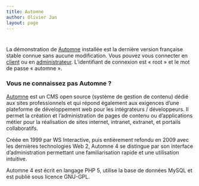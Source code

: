 ```yaml
---
title: Automne
author: Olivier Jan
layout: page
---
```

# 

La démonstration de [Automne][1] installée est la dernière version française stable connue sans aucune modification. Vous pouvez vous connecter en [client][2] ou en [administrateur][3]. L’identifiant de connexion est « root » et le mot de passe « automne ». 

### Vous ne connaissez pas Automne ?

 [1]: http://www.automne-cms.org
 [2]: http://demo.cms-fr.net/automne
 [3]: http://demo.cms-fr.net/automne/automne/admin

[Automne][1] est un CMS open source (système de gestion de contenu) dédié aux sites professionnels et qui répond également aux exigences d’une plateforme de développement web pour les intégrateurs / développeurs. Il permet la création et l’administration de pages de contenu ou d’applications métier pour la réalisation de sites internet, intranet, extranet, et portails collaboratifs.

Créée en 1999 par WS Interactive, puis entièrement refondu en 2009 avec les dernières technologies Web 2, Automne 4 se distingue par son interface d’administration permettant une familiarisation rapide et une utilisation intuitive.

Automne 4 est écrit en langage PHP 5, utilise la base de données MySQL et est publié sous licence GNU-GPL.